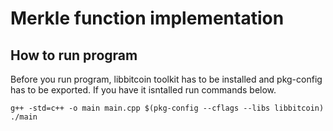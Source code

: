 # Merkle function implementation

## How to run program

Before you run program, libbitcoin toolkit has to be installed and pkg-config has to be exported.
If you have it isntalled run commands below.

    g++ -std=c++ -o main main.cpp $(pkg-config --cflags --libs libbitcoin)
    ./main

